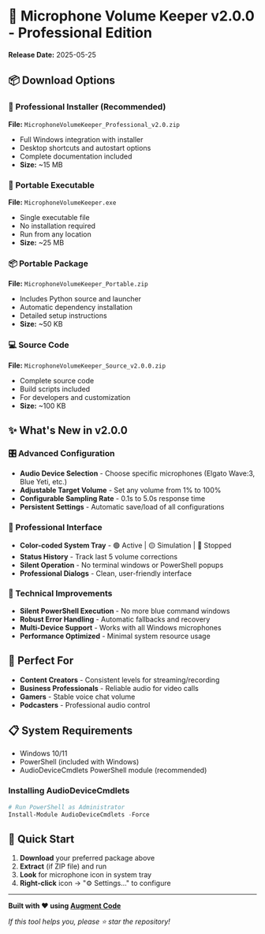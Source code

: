 # 🎤 Microphone Volume Keeper v2.0.0 - Professional Edition

**Release Date:** 2025-05-25

## 📦 Download Options

### 🚀 Professional Installer (Recommended)
**File:** `MicrophoneVolumeKeeper_Professional_v2.0.zip`
- Full Windows integration with installer
- Desktop shortcuts and autostart options
- Complete documentation included
- **Size:** ~15 MB

### 📱 Portable Executable
**File:** `MicrophoneVolumeKeeper.exe`
- Single executable file
- No installation required
- Run from any location
- **Size:** ~25 MB

### 📦 Portable Package
**File:** `MicrophoneVolumeKeeper_Portable.zip`
- Includes Python source and launcher
- Automatic dependency installation
- Detailed setup instructions
- **Size:** ~50 KB

### 💻 Source Code
**File:** `MicrophoneVolumeKeeper_Source_v2.0.0.zip`
- Complete source code
- Build scripts included
- For developers and customization
- **Size:** ~100 KB

## ✨ What's New in v2.0.0

### 🎛️ Advanced Configuration
- **Audio Device Selection** - Choose specific microphones (Elgato Wave:3, Blue Yeti, etc.)
- **Adjustable Target Volume** - Set any volume from 1% to 100%
- **Configurable Sampling Rate** - 0.1s to 5.0s response time
- **Persistent Settings** - Automatic save/load of all configurations

### 🎨 Professional Interface
- **Color-coded System Tray** - 🟢 Active | 🟡 Simulation | 🔴 Stopped
- **Status History** - Track last 5 volume corrections
- **Silent Operation** - No terminal windows or PowerShell popups
- **Professional Dialogs** - Clean, user-friendly interface

### 🔧 Technical Improvements
- **Silent PowerShell Execution** - No more blue command windows
- **Robust Error Handling** - Automatic fallbacks and recovery
- **Multi-Device Support** - Works with all Windows microphones
- **Performance Optimized** - Minimal system resource usage

## 🎯 Perfect For

- **Content Creators** - Consistent levels for streaming/recording
- **Business Professionals** - Reliable audio for video calls
- **Gamers** - Stable voice chat volume
- **Podcasters** - Professional audio control

## 📋 System Requirements

- Windows 10/11
- PowerShell (included with Windows)
- AudioDeviceCmdlets PowerShell module (recommended)

### Installing AudioDeviceCmdlets
```powershell
# Run PowerShell as Administrator
Install-Module AudioDeviceCmdlets -Force
```

## 🚀 Quick Start

1. **Download** your preferred package above
2. **Extract** (if ZIP file) and run
3. **Look** for microphone icon in system tray
4. **Right-click** icon → "⚙️ Settings..." to configure

---

**Built with ❤️ using [Augment Code](https://www.augmentcode.com)**

*If this tool helps you, please ⭐ star the repository!*

